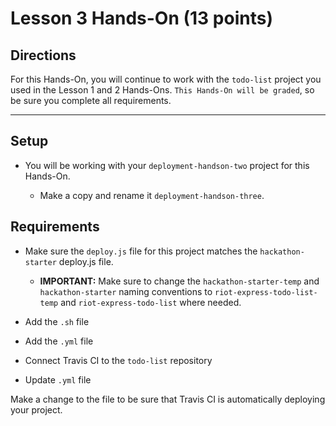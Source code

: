 # Lesson 3 Hands-On  (13 points)

## Directions

For this Hands-On, you will continue to work with the `todo-list` project
you used in the Lesson 1 and 2 Hands-Ons. `This Hands-On will be graded`,
so be sure you complete all requirements.

---

## Setup

* You will be working with your `deployment-handson-two` project for this Hands-On.

    * Make a copy and rename it `deployment-handson-three`.
    
## Requirements

* Make sure the `deploy.js` file for this project matches the `hackathon-starter`
deploy.js file.

    * **IMPORTANT:** Make sure to change the `hackathon-starter-temp` and
    `hackathon-starter` naming conventions to `riot-express-todo-list-temp` and
    `riot-express-todo-list` where needed.

* Add the `.sh` file

* Add the `.yml` file

* Connect Travis CI to the `todo-list` repository

* Update `.yml` file

Make a change to the file to be sure that Travis CI is automatically deploying
your project.
